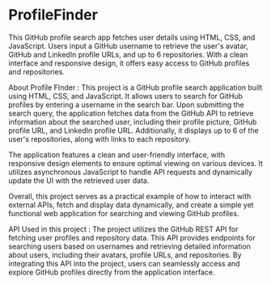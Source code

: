 # ProfileFinder
This GitHub profile search app fetches user details using HTML, CSS, and JavaScript. Users input a GitHub username to retrieve the user's avatar, GitHub and LinkedIn profile URLs, and up to 6 repositories. With a clean interface and responsive design, it offers easy access to GitHub profiles and repositories.

About Profile FInder : 
This project is a GitHub profile search application built using HTML, CSS, and JavaScript. It allows users to search for GitHub profiles by entering a username in the search bar. Upon submitting the search query, the application fetches data from the GitHub API to retrieve information about the searched user, including their profile picture, GitHub profile URL, and LinkedIn profile URL. Additionally, it displays up to 6 of the user's repositories, along with links to each repository.

The application features a clean and user-friendly interface, with responsive design elements to ensure optimal viewing on various devices. It utilizes asynchronous JavaScript to handle API requests and dynamically update the UI with the retrieved user data.

Overall, this project serves as a practical example of how to interact with external APIs, fetch and display data dynamically, and create a simple yet functional web application for searching and viewing GitHub profiles.

API Used in this project : 
The project utilizes the GitHub REST API for fetching user profiles and repository data. This API provides endpoints for searching users based on usernames and retrieving detailed information about users, including their avatars, profile URLs, and repositories. By integrating this API into the project, users can seamlessly access and explore GitHub profiles directly from the application interface.
